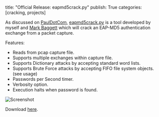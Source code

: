 title: "Official Release: eapmd5crack.py"
publish: True
categories: [cracking, projects]

As discussed on [PaulDotCom](http://pauldotcom.com/2011/04/eap-md5-offline-password-attac.html), [eapmd5crack.py](https://github.com/lanmaster53/ptscripts/blob/master/eapmd5crack.py) is a tool developed by myself and [Mark Baggett](http://www.indepthdefense.com/) which will crack an EAP-MD5 authentication exchange from a packet capture.

<!-- READMORE -->

Features:

- Reads from pcap capture file.
- Supports multiple exchanges within capture file.
- Supports Dictionary attacks by accepting standard word lists.
- Supports Brute Force attacks by accepting FIFO file system objects. (see usage)
- Passwords per Second timer.
- Verbosity option.
- Execution halts when password is found.

![Screenshot](/images/posts/eapmd5screen.png)

Download [here](https://github.com/lanmaster53/ptscripts/blob/master/eapmd5crack.py).
